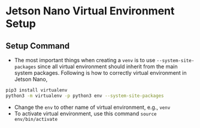 # Jetson Nano Virtual Environment Setup

## Setup Command

- The most important things when creating a `venv` is to use `--system-site-packages` since all virtual environment should inherit from the main system packages. Following is how to correctly virtual environment in Jetson Nano, 

```bash
pip3 install virtualenv
python3 -m virtualenv -p python3 env --system-site-packages
```

- Change the `env` to other name of virtual environment, e.g., `venv`
- To activate virtual environment, use this command `source env/bin/activate`